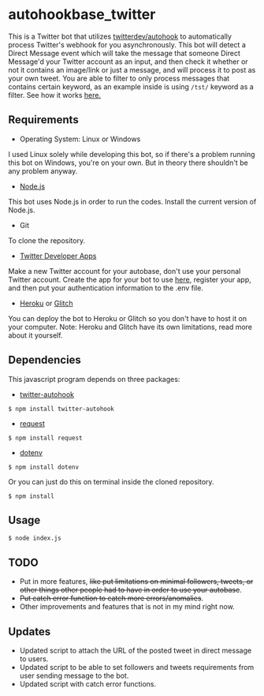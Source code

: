 # autohookbase_twitter

This is a Twitter bot that utilizes [twitterdev/autohook](https://github.com/twitterdev/autohook) to automatically process Twitter's webhook for you asynchronously. This bot will detect a Direct Message event which will take the message that someone Direct Message'd your Twitter account as an input, and then check it whether or not it contains an image/link or just a message, and will process it to post as your own tweet. You are able to filter to only process messages that contains certain keyword, as an example inside is using `/tst/` keyword as a filter. See how it works [here.](https://raw.githubusercontent.com/opemvbs/autohookbase_twitter/master/demo.webm)

## Requirements

- Operating System: Linux or Windows

I used Linux solely while developing this bot, so if there's a problem running this bot on Windows,
you're on your own. But in theory there shouldn't be any problem anyway.

- [Node.js](https://nodejs.org/en/)

This bot uses Node.js in order to run the codes. Install the current version of Node.js.

- Git

To clone the repository.

- [Twitter Developer Apps](https://developer.twitter.com/en)

Make a new Twitter account for your autobase, don't use your personal Twitter account. Create the app for your bot to use [here](https://developer.twitter.com/en/apps), register your app, and then put your authentication information to the .env file.

- [Heroku](https://heroku.com) or [Glitch](https://glitch.com/)

You can deploy the bot to Heroku or Glitch so you don't have to host it on your computer. Note: Heroku and Glitch have its own limitations, read more about it yourself.

## Dependencies

This javascript program depends on three packages:

- [twitter-autohook](https://github.com/twitterdev/autohook)

```$ npm install twitter-autohook```

- [request](https://www.npmjs.com/package/request)  

```$ npm install request```

- [dotenv](https://www.npmjs.com/package/dotenv)  

```$ npm install dotenv```

Or you can just do this on terminal inside the cloned repository.

```$ npm install```

## Usage

```$ node index.js```

## TODO

- Put in more features, ~~like put limitations on minimal followers, tweets, or other things other people had to have in order to use your autobase~~.
- ~~Put catch error function to catch more errors/anomalies~~.
- Other improvements and features that is not in my mind right now.

## Updates

- Updated script to attach the URL of the posted tweet in direct message to users.
- Updated script to be able to set followers and tweets requirements from user sending message to the bot.
- Updated script with catch error functions.
